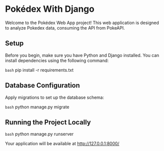 # Pokédex With Django

Welcome to the Pokédex Web App project!
This web application is designed to analyze Pokedex data, consuming the API from PokeAPI.

## Setup

Before you begin, make sure you have Python and Django installed. You can install dependencies using the following command:

```bash```
pip install -r requirements.txt

## Database Configuration
Apply migrations to set up the database schema:

```bash```
python manage.py migrate

## Running the Project Locally
```bash```
python manage.py runserver

Your application will be available at http://127.0.0.1:8000/
